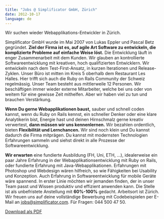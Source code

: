 ```yaml
---
title: "Jobs @ Simplificator GmbH, Zürich"
date: 2012-10-17
language: de
---
```


Wir suchen wieder Webapplikations-Entwickler in Zürich.

Simplificator GmbH wurde im Mai 2007 von Lukas Eppler und Pascal Betz gegründet. **Ziel der Firma ist es, auf agile Art Software zu entwickeln, die komplizierte Probleme auf einfache Weise löst.** Die Entwicklung läuft in enger Zusammenarbeit mit dem Kunden. Wir glauben an kontrollierte Softwareentwicklung mit kreativen, hoch qualifizierten Entwicklern. Wir entwickeln nach dem Test-First-Ansatz, in kurzen Iterationen und Release-Zyklen. Unser Büro ist mitten im Kreis 5 oberhalb dem Restaurant Les Halles. Hier trifft sich auch die Ruby on Rails Community der Schweiz regelmässig. Unser Team besteht aus mittlerweile 12 Personen. Wir beschäftigen immer wieder externe Mitarbeiter, welche bei uns oder von weitem für eine gewisse Zeit mithelfen. Aber wir haben viel zu tun und brauchen Verstärkung.

**Wenn Du gerne Webapplikationen baust,** sauber und schnell coden kannst, wenn du Ruby on Rails kennst, ein schneller Denker oder eine klare Analytikerin bist, Energie hast und deinen Hirnschmalz gerne kreativ verwertest, **dann müssen wir uns kennenlernen.** Wir bezahlen ordentlich, bieten **Flexibilität und Lernchancen.** Wir sind noch klein und Du kannst dadurch die Firma mitprägen. Du kannst mit modernsten Technologien Erfahrungen sammeln und siehst direkt in alle Prozesse der Softwareentwicklung.

**Wir erwarten** eine fundierte Ausbildung (FH, Uni, ETH, …), idealerweise ein paar Jahre Erfahrung in der Webapplikationsentwicklung mit Ruby on Rails, oder fundierte Erfahrung mit Java-Webapplikationen. Erfahrungen mit Photoshop und Webdesign wären hilfreich, so wie Fähigkeiten bei Usability und Konzeption. Auch Erfahrung in Softwareentwicklung für mobile Geräte wäre spannend. In erster Linie möchten wir jemanden finden, der in unser Team passt und Wissen produktiv und effizient anwenden kann. Die Stelle ist als unbefristete Anstellung mit **60%-100%** gedacht. Arbeitsort ist Zürich. Wir freuen uns auf deine vollständige Bewerbung mit Codebeispielen per E-Mail an [jobs@simplificator.com](mailto:jobs@simplificator.com). Für Fragen: 044 500 47 50.

[Download als PDF](/pdfs/Jobbeschrieb_Entwickler_2012.pdf)
